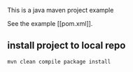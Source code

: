 This is a java maven project example

See the example [[pom.xml]].  

## install project to local repo
```bash
mvn clean compile package install
```
